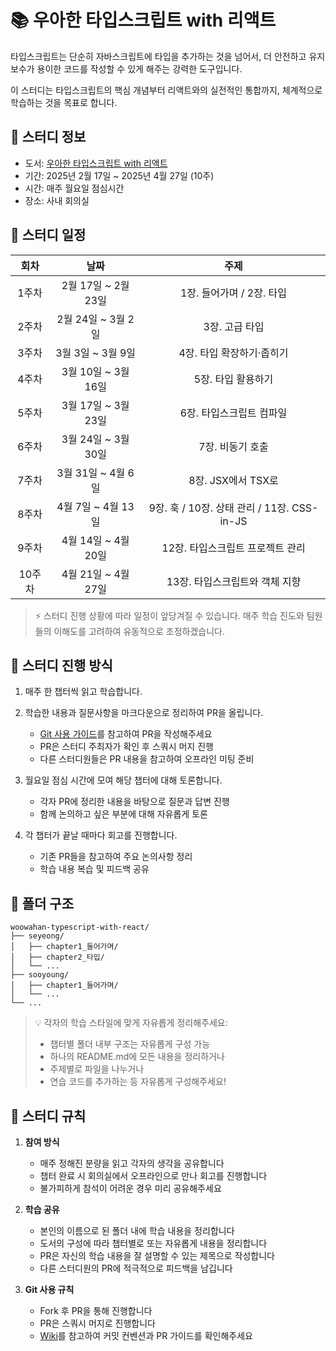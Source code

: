 # 📚 우아한 타입스크립트 with 리액트

타입스크립트는 단순히 자바스크립트에 타입을 추가하는 것을 넘어서, 더 안전하고 유지보수가 용이한 코드를 작성할 수 있게 해주는 강력한 도구입니다.

이 스터디는 타입스크립트의 핵심 개념부터 리액트와의 실전적인 통합까지, 체계적으로 학습하는 것을 목표로 합니다.

## 📖 스터디 정보

- 도서: [우아한 타입스크립트 with 리액트](https://product.kyobobook.co.kr/detail/S000210716282)
- 기간: 2025년 2월 17일 ~ 2025년 4월 27일 (10주)
- 시간: 매주 월요일 점심시간
- 장소: 사내 회의실

## 📅 스터디 일정

|  회차  |        날짜         |                    주제                     |
| :----: | :-----------------: | :-----------------------------------------: |
| 1주차  | 2월 17일 ~ 2월 23일 |          1장. 들어가며 / 2장. 타입          |
| 2주차  | 2월 24일 ~ 3월 2일  |               3장. 고급 타입                |
| 3주차  |  3월 3일 ~ 3월 9일  |          4장. 타입 확장하기·좁히기          |
| 4주차  | 3월 10일 ~ 3월 16일 |             5장. 타입 활용하기              |
| 5주차  | 3월 17일 ~ 3월 23일 |          6장. 타입스크립트 컴파일           |
| 6주차  | 3월 24일 ~ 3월 30일 |              7장. 비동기 호출               |
| 7주차  | 3월 31일 ~ 4월 6일  |             8장. JSX에서 TSX로              |
| 8주차  | 4월 7일 ~ 4월 13일  | 9장. 훅 / 10장. 상태 관리 / 11장. CSS-in-JS |
| 9주차  | 4월 14일 ~ 4월 20일 |      12장. 타입스크립트 프로젝트 관리       |
| 10주차 | 4월 21일 ~ 4월 27일 |       13장. 타입스크립트와 객체 지향        |

> ⚡️ 스터디 진행 상황에 따라 일정이 앞당겨질 수 있습니다.
> 매주 학습 진도와 팀원들의 이해도를 고려하여 유동적으로 조정하겠습니다.

## 🤝 스터디 진행 방식

1. 매주 한 챕터씩 읽고 학습합니다.
2. 학습한 내용과 질문사항을 마크다운으로 정리하여 PR을 올립니다.

   - [Git 사용 가이드](https://github.com/bookbookbook-fe/core-javascript/wiki/Git-%EC%82%AC%EC%9A%A9-%EA%B0%80%EC%9D%B4%EB%93%9C)를 참고하여 PR을 작성해주세요
   - PR은 스터디 주최자가 확인 후 스쿼시 머지 진행
   - 다른 스터디원들은 PR 내용을 참고하여 오프라인 미팅 준비

3. 월요일 점심 시간에 모여 해당 챕터에 대해 토론합니다.

   - 각자 PR에 정리한 내용을 바탕으로 질문과 답변 진행
   - 함께 논의하고 싶은 부분에 대해 자유롭게 토론

4. 각 챕터가 끝날 때마다 회고를 진행합니다.

   - 기존 PR들을 참고하여 주요 논의사항 정리
   - 학습 내용 복습 및 피드백 공유

## 📁 폴더 구조

```
woowahan-typescript-with-react/
├── seyeong/
│   ├── chapter1_들어가며/
│   ├── chapter2_타입/
│   └── ...
├── sooyoung/
│   ├── chapter1_들어가며/
│   └── ...
└── ...
```

> 💡 각자의 학습 스타일에 맞게 자유롭게 정리해주세요:
>
> - 챕터별 폴더 내부 구조는 자유롭게 구성 가능
> - 하나의 README.md에 모든 내용을 정리하거나
> - 주제별로 파일을 나누거나
> - 연습 코드를 추가하는 등 자유롭게 구성해주세요!

## 🤔 스터디 규칙

1. **참여 방식**

   - 매주 정해진 분량을 읽고 각자의 생각을 공유합니다
   - 챕터 완료 시 회의실에서 오프라인으로 만나 회고를 진행합니다
   - 불가피하게 참석이 어려운 경우 미리 공유해주세요

2. **학습 공유**

   - 본인의 이름으로 된 폴더 내에 학습 내용을 정리합니다
   - 도서의 구성에 따라 챕터별로 또는 자유롭게 내용을 정리합니다
   - PR은 자신의 학습 내용을 잘 설명할 수 있는 제목으로 작성합니다
   - 다른 스터디원의 PR에 적극적으로 피드백을 남깁니다

3. **Git 사용 규칙**

   - Fork 후 PR을 통해 진행합니다
   - PR은 스쿼시 머지로 진행합니다
   - [Wiki](https://github.com/bookbookbook-fe/core-javascript/wiki/Git-%EC%82%AC%EC%9A%A9-%EA%B0%80%EC%9D%B4%EB%93%9C)를 참고하여 커밋 컨벤션과 PR 가이드를 확인해주세요
